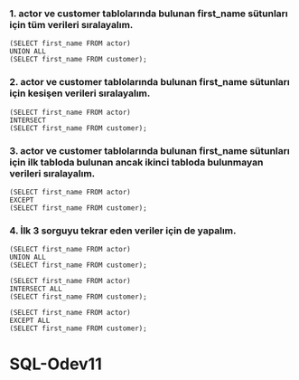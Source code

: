 ### 1. actor ve customer tablolarında bulunan first_name sütunları için tüm verileri sıralayalım.

``` 
(SELECT first_name FROM actor) 
UNION ALL 
(SELECT first_name FROM customer);

``` 


### 2. actor ve customer tablolarında bulunan first_name sütunları için kesişen verileri sıralayalım.

``` 
(SELECT first_name FROM actor)
INTERSECT 
(SELECT first_name FROM customer);

``` 

### 3. actor ve customer tablolarında bulunan first_name sütunları için ilk tabloda bulunan ancak ikinci tabloda bulunmayan verileri sıralayalım.


``` 
(SELECT first_name FROM actor)
EXCEPT 
(SELECT first_name FROM customer);

``` 

### 4. İlk 3 sorguyu tekrar eden veriler için de yapalım.

```
(SELECT first_name FROM actor)
UNION ALL
(SELECT first_name FROM customer);

(SELECT first_name FROM actor)
INTERSECT ALL
(SELECT first_name FROM customer);

(SELECT first_name FROM actor)
EXCEPT ALL
(SELECT first_name FROM customer);

``` 



# SQL-Odev11